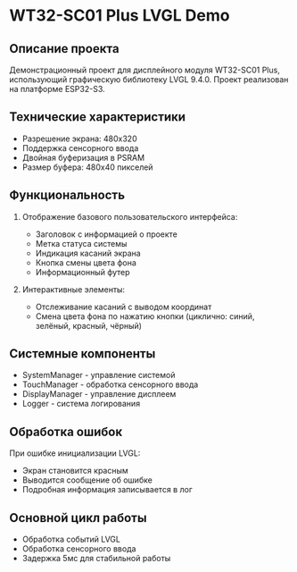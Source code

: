 # WT32-SC01 Plus LVGL Demo

## Описание проекта
Демонстрационный проект для дисплейного модуля WT32-SC01 Plus, использующий графическую библиотеку LVGL 9.4.0. Проект реализован на платформе ESP32-S3.

## Технические характеристики
- Разрешение экрана: 480x320
- Поддержка сенсорного ввода
- Двойная буферизация в PSRAM
- Размер буфера: 480x40 пикселей

## Функциональность
1. Отображение базового пользовательского интерфейса:
   - Заголовок с информацией о проекте
   - Метка статуса системы
   - Индикация касаний экрана
   - Кнопка смены цвета фона
   - Информационный футер

2. Интерактивные элементы:
   - Отслеживание касаний с выводом координат
   - Смена цвета фона по нажатию кнопки (циклично: синий, зелёный, красный, чёрный)

## Системные компоненты
- SystemManager - управление системой
- TouchManager - обработка сенсорного ввода
- DisplayManager - управление дисплеем
- Logger - система логирования

## Обработка ошибок
При ошибке инициализации LVGL:
- Экран становится красным
- Выводится сообщение об ошибке
- Подробная информация записывается в лог

## Основной цикл работы
- Обработка событий LVGL
- Обработка сенсорного ввода
- Задержка 5мс для стабильной работы
